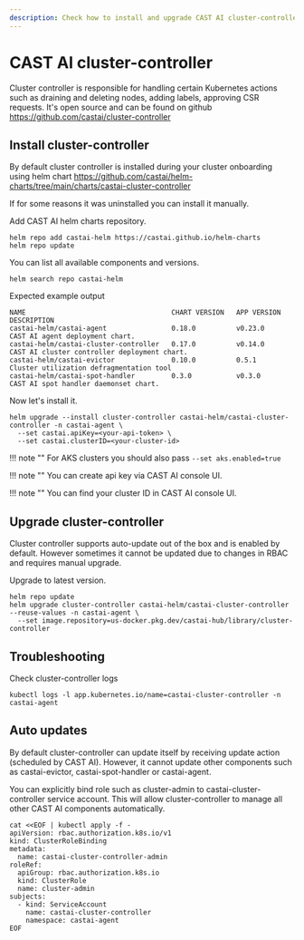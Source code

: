 ```yaml
---
description: Check how to install and upgrade CAST AI cluster-controller
---
```


# CAST AI cluster-controller

Cluster controller is responsible for handling certain Kubernetes actions such as draining and deleting nodes, adding labels, approving CSR requests.
It's open source and can be found on github <https://github.com/castai/cluster-controller>

## Install cluster-controller

By default cluster controller is installed during your cluster onboarding using helm chart <https://github.com/castai/helm-charts/tree/main/charts/castai-cluster-controller>

If for some reasons it was uninstalled you can install it manually.

Add CAST AI helm charts repository.

```shell
helm repo add castai-helm https://castai.github.io/helm-charts
helm repo update
```

You can list all available components and versions.

```shell
helm search repo castai-helm
```

Expected example output

```
NAME                                    CHART VERSION   APP VERSION     DESCRIPTION
castai-helm/castai-agent                0.18.0          v0.23.0         CAST AI agent deployment chart.
castai-helm/castai-cluster-controller   0.17.0          v0.14.0         CAST AI cluster controller deployment chart.
castai-helm/castai-evictor              0.10.0          0.5.1           Cluster utilization defragmentation tool
castai-helm/castai-spot-handler         0.3.0           v0.3.0          CAST AI spot handler daemonset chart.
```

Now let's install it.

```shell
helm upgrade --install cluster-controller castai-helm/castai-cluster-controller -n castai-agent \
  --set castai.apiKey=<your-api-token> \
  --set castai.clusterID=<your-cluster-id>
```

!!! note ""
    For AKS clusters you should also pass `--set aks.enabled=true`

!!! note ""
    You can create api key via CAST AI console UI.

!!! note ""
    You can find your cluster ID in CAST AI console UI.

## Upgrade cluster-controller

Cluster controller supports auto-update out of the box and is enabled by default. However sometimes it cannot be updated due to changes in RBAC and requires manual upgrade.

Upgrade to latest version.

```shell
helm repo update
helm upgrade cluster-controller castai-helm/castai-cluster-controller --reuse-values -n castai-agent \
  --set image.repository=us-docker.pkg.dev/castai-hub/library/cluster-controller
```

## Troubleshooting

Check cluster-controller logs

```shell
kubectl logs -l app.kubernetes.io/name=castai-cluster-controller -n castai-agent
```

## Auto updates

By default cluster-controller can update itself by receiving update action (scheduled by CAST AI). However, it cannot update other components such as castai-evictor, castai-spot-handler or castai-agent.

You can explicitly bind role such as cluster-admin to castai-cluster-controller service account. This will allow cluster-controller to manage all other CAST AI components automatically.

```shell
cat <<EOF | kubectl apply -f -
apiVersion: rbac.authorization.k8s.io/v1
kind: ClusterRoleBinding
metadata:
  name: castai-cluster-controller-admin
roleRef:
  apiGroup: rbac.authorization.k8s.io
  kind: ClusterRole
  name: cluster-admin
subjects:
  - kind: ServiceAccount
    name: castai-cluster-controller
    namespace: castai-agent
EOF
```
